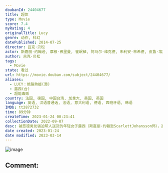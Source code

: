 ```yaml
---
doubanId: 24404677
title: 超体
type: Movie
score: 7.4
myRating: 4
originalTitle: Lucy
genre: 动作, 科幻
datePublished: 2014-07-25
director: 吕克·贝松
actor: 斯嘉丽·约翰逊, 摩根·弗里曼, 崔岷植, 阿马尔·维克德, 朱利安·林希德, 皮鲁·埃斯贝克, 安娜丽·提普顿, 詹·奥利弗·施罗德, 弗雷德里克·周, 克莱尔·陈, 塞德里克·舍瓦姆, 沃尔夫冈·皮索尔斯, 邵斯凡, 保罗·陈, 林𬀩恒, 邢峰, 徐灏翔, 塞缪尔·丘林, 李淳, 吕克·贝松, 高靖榕, 克里斯多夫·泰克, 林辰唏, 伊冯娜·格雷迪莱, undefined
author: 吕克·贝松
tags:
  - Movie
state: 看过
url: https://movie.douban.com/subject/24404677/
aliases:
  - LUCY：绝路煞姬(港)
  - 露西(台)
  - 超能毒贩
country: 法国, 德国, 中国台湾, 加拿大, 美国, 英国
language: 英语, 汉语普通话, 法语, 意大利语, 德语, 西班牙语, 韩语
IMDb: tt2872732
time: 89分钟
createTime: 2023-01-24 00:23:41
collectionDate: 2022-09-07
desc: 被恶德男友强迫帮人送货的年轻女子露西（斯嘉丽·约翰逊ScarlettJohansson饰），遭遇了穷凶恶极的黑帮头目张先生（崔岷植饰）一伙。她连同三个男人被张先生在腹部缝入了代号为CPH4的神...
date created: 2023-01-24
date modified: 2023-03-14
---
```


![image](p2201909284.jpg)

Comment:
---

